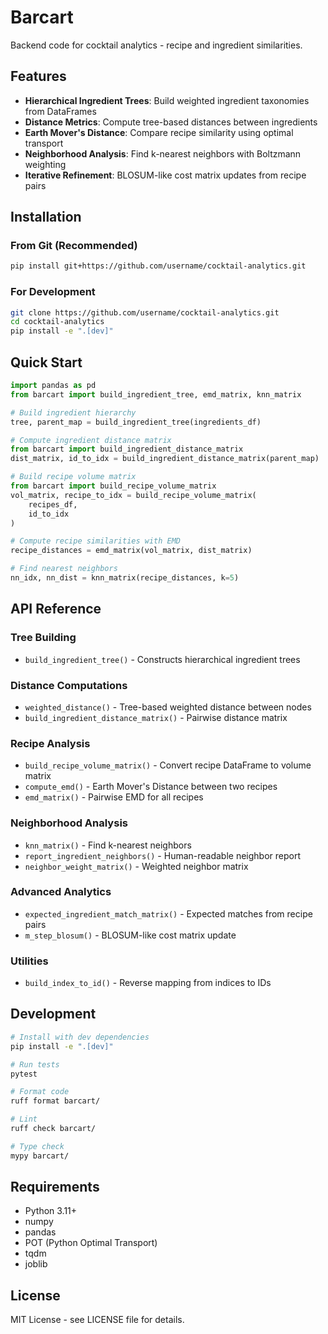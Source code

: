 # Barcart

Backend code for cocktail analytics - recipe and ingredient similarities.

## Features

- **Hierarchical Ingredient Trees**: Build weighted ingredient taxonomies from DataFrames
- **Distance Metrics**: Compute tree-based distances between ingredients
- **Earth Mover's Distance**: Compare recipe similarity using optimal transport
- **Neighborhood Analysis**: Find k-nearest neighbors with Boltzmann weighting
- **Iterative Refinement**: BLOSUM-like cost matrix updates from recipe pairs

## Installation

### From Git (Recommended)

```bash
pip install git+https://github.com/username/cocktail-analytics.git
```

### For Development

```bash
git clone https://github.com/username/cocktail-analytics.git
cd cocktail-analytics
pip install -e ".[dev]"
```

## Quick Start

```python
import pandas as pd
from barcart import build_ingredient_tree, emd_matrix, knn_matrix

# Build ingredient hierarchy
tree, parent_map = build_ingredient_tree(ingredients_df)

# Compute ingredient distance matrix
from barcart import build_ingredient_distance_matrix
dist_matrix, id_to_idx = build_ingredient_distance_matrix(parent_map)

# Build recipe volume matrix
from barcart import build_recipe_volume_matrix
vol_matrix, recipe_to_idx = build_recipe_volume_matrix(
    recipes_df,
    id_to_idx
)

# Compute recipe similarities with EMD
recipe_distances = emd_matrix(vol_matrix, dist_matrix)

# Find nearest neighbors
nn_idx, nn_dist = knn_matrix(recipe_distances, k=5)
```

## API Reference

### Tree Building
- `build_ingredient_tree()` - Constructs hierarchical ingredient trees

### Distance Computations
- `weighted_distance()` - Tree-based weighted distance between nodes
- `build_ingredient_distance_matrix()` - Pairwise distance matrix

### Recipe Analysis
- `build_recipe_volume_matrix()` - Convert recipe DataFrame to volume matrix
- `compute_emd()` - Earth Mover's Distance between two recipes
- `emd_matrix()` - Pairwise EMD for all recipes

### Neighborhood Analysis
- `knn_matrix()` - Find k-nearest neighbors
- `report_ingredient_neighbors()` - Human-readable neighbor report
- `neighbor_weight_matrix()` - Weighted neighbor matrix

### Advanced Analytics
- `expected_ingredient_match_matrix()` - Expected matches from recipe pairs
- `m_step_blosum()` - BLOSUM-like cost matrix update

### Utilities
- `build_index_to_id()` - Reverse mapping from indices to IDs

## Development

```bash
# Install with dev dependencies
pip install -e ".[dev]"

# Run tests
pytest

# Format code
ruff format barcart/

# Lint
ruff check barcart/

# Type check
mypy barcart/
```

## Requirements

- Python 3.11+
- numpy
- pandas
- POT (Python Optimal Transport)
- tqdm
- joblib

## License

MIT License - see LICENSE file for details.

